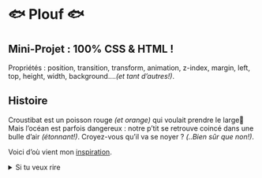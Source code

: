 # 🐟 Plouf 🐟

## Mini-Projet : 100% CSS & HTML !

Propriétés : position, transition, transform, animation, z-index, margin, left, top, height, width, background….<i>(et tant d’autres!)</i>.

## Histoire

Croustibat est un poisson rouge <i>(et orange)</i> qui voulait prendre le large🌊 Mais l’océan est parfois dangereux : notre p’tit se retrouve coincé dans une bulle d’air <i>(étonnant!)</i>. Croyez-vous qu’il va se noyer ? <i>(..Bien sûr que non!)</i>.

Voici d’où vient mon [inspiration](https://fotomelia.com/wp-content/uploads/edd/2015/01/poisson-rouge-dans-une-bulle-et-chat-1560x1560.jpg).

<details>
    <summary>Si tu veux rire</summary>

Pourquoi les poissons ne vont pas aux cours d’anglais ?
<br>
Parce qu’ils s’en fish !🤣 
</details>
